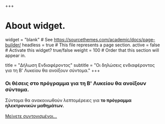 +++
# About widget.
widget = "blank"  # See https://sourcethemes.com/academic/docs/page-builder/
headless = true  # This file represents a page section.
active = false  # Activate this widget? true/false
weight = 100  # Order that this section will appear in.

title = "Δήλωση Ενδιαφέροντος"
subtitle = "Οι δηλώσεις ενδιαφέροντος για τη Β' Λυκείου θα ανοίξουν σύντομα."
+++

### Οι θέσεις στο πρόγραμμα για τη Β' Λυκείου θα ανοίξουν σύντομα.

Σύντομα θα ανακοινωθούν λεπτομέρειες για **το πρόγραμμα ηλεκτρονικών μαθημάτων.**
<br/>
<br/>
[Μείνετε συντονισμένοι...](https://facebook.com/GiorPanagiotakopoulos)